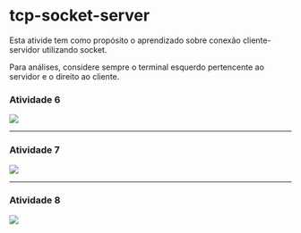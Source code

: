 # tcp-socket-server
Esta ativide tem como propósito o aprendizado sobre conexão cliente-servidor utilizando socket.

Para análises, considere sempre o terminal esquerdo pertencente ao servidor e o direito ao cliente.

### Atividade 6
<img src="https://www.mediafire.com/convkey/e233/gwx9ovhgkfrwufb7g.jpg?size_id=5"/>
<hr/>

### Atividade 7
<img src="https://www.mediafire.com/convkey/8343/0q7iiqieyr3zyle7g.jpg?size_id=5"/>
<hr/>

### Atividade 8
<img src="https://www.mediafire.com/convkey/01f7/w7049xzhmqvqmwu7g.jpg?size_id=5"/>
